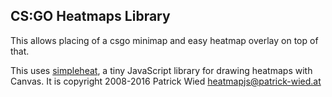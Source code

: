 CS:GO Heatmaps Library
----------------------


This allows placing of a csgo minimap and easy heatmap overlay on top of that.


This uses [simpleheat](https://github.com/mourner/simpleheat), a tiny JavaScript library for drawing heatmaps with Canvas. It is copyright 2008-2016 Patrick Wied <heatmapjs@patrick-wied.at>
